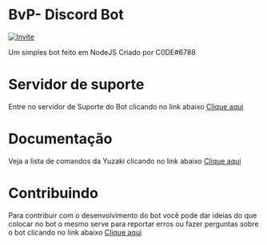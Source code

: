 # BvP- Discord Bot

[![Invite](https://img.shields.io/badge/Invite-BvP%20Bot-40e0d0?style=for-the-badge)](https://discord.gg/R7caRn3wDR)

Um simples bot feito em NodeJS
Criado por C0DE#6788

# Servidor de suporte
Entre no servidor de Suporte do Bot clicando no link abaixo
[Clique aqui](https://discord.gg/R7caRn3wDR)

# Documentação
Veja a lista de comandos da Yuzaki clicando no link abaixo
[Clique aqui](https://froggdrugs.gitbook.io/yuzaki/)

# Contribuindo
Para contribuir com o desenvolvimento do bot você pode dar ideias do que colocar no bot o mesmo serve para reportar erros ou fazer perguntas sobre o bot clicando no link abaixo
[Clique aqui](https://github.com/C0DEpy/Yuzaki/issues)


